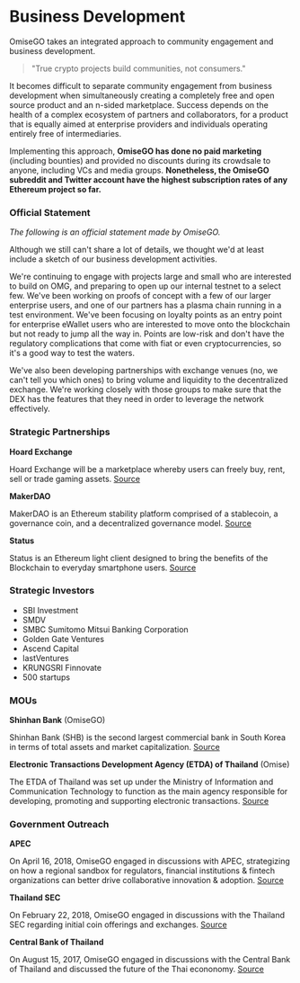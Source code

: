 # Business Development

OmiseGO takes an integrated approach to community engagement and business development. 

> "True crypto projects build communities, not consumers."

It becomes difficult to separate community engagement from business development when simultaneously creating a completely free and open source product and an n-sided marketplace. Success depends on the health of a complex ecosystem of partners and collaborators, for a product that is equally aimed at enterprise providers and individuals operating entirely free of intermediaries.

Implementing this approach, **OmiseGO has done no paid marketing** (including bounties) and provided no discounts during its crowdsale to anyone, including VCs and media groups. **Nonetheless, the OmiseGO subreddit and Twitter account have the highest subscription rates of any Ethereum project so far.** 


### Official Statement

_The following is an official statement made by OmiseGO._

Although we still can't share a lot of details, we thought we'd at least include a sketch of our business development activities.

We're continuing to engage with projects large and small who are interested to build on OMG, and preparing to open up our internal testnet to a select few. We've been working on proofs of concept with a few of our larger enterprise users, and one of our partners has a plasma chain running in a test environment. We've been focusing on loyalty points as an entry point for enterprise eWallet users who are interested to move onto the blockchain but not ready to jump all the way in. Points are low-risk and don't have the regulatory complications that come with fiat or even cryptocurrencies, so it's a good way to test the waters.

We've also been developing partnerships with exchange venues (no, we can't tell you which ones) to bring volume and liquidity to the decentralized exchange. We're working closely with those groups to make sure that the DEX has the features that they need in order to leverage the network effectively.

### Strategic Partnerships

**Hoard Exchange**

Hoard Exchange will be a marketplace whereby users can freely buy, rent, sell or trade gaming assets. [Source](https://blog.hoard.exchange/omisego-hoard-creating-a-truly-seamless-game-marketplace-bdebe1b2d272)

**MakerDAO**

MakerDAO is an Ethereum stability platform comprised of a stablecoin, a governance coin, and a decentralized governance model. [Source](https://medium.com/makerdao/makerdao-and-omisego-announcing-dai-and-omg-collaborations-23600a080046)

**Status**

Status is an Ethereum light client designed to bring the benefits of the Blockchain to everyday smartphone users. [Source](https://blog.status.im/status-partners-with-omisego-565577d2f72)

### Strategic Investors

* SBI Investment
* SMDV
* SMBC Sumitomo Mitsui Banking Corporation
* Golden Gate Ventures
* Ascend Capital
* lastVentures
* KRUNGSRI Finnovate
* 500 startups

### MOUs

**Shinhan Bank** (OmiseGO)

Shinhan Bank (SHB) is the second largest commercial bank in South Korea in terms of total assets and market capitalization. 
[Source](https://www.omise.co/omise-and-omisego-sign-mou-with-shinhancard-to-explore-opportunities-for-fintech-and-blockchain-initiatives)

**Electronic Transactions Development Agency (ETDA) of Thailand** (Omise)

The ETDA of Thailand was set up under the Ministry of Information and Communication Technology to function as the main agency responsible for developing, promoting and supporting electronic transactions.
[Source](https://www.etda.or.th/content/etda-signs-mou-with-omise-for-driving-national-digital-id.html)

### Government Outreach

**APEC**

On April 16, 2018, OmiseGO engaged in discussions with APEC, strategizing on how a regional sandbox for regulators, financial institutions & fintech organizations can better drive collaborative innovation & adoption. [Source](https://twitter.com/omise_go/status/986075972104409088)

**Thailand SEC**

On February 22, 2018, OmiseGO engaged in discussions with the Thailand SEC regarding initial coin offerings and exchanges.
[Source](https://twitter.com/jun_omise/status/966645232124149760?lang=en)

**Central Bank of Thailand**

On August 15, 2017, OmiseGO engaged in discussions with the Central Bank of Thailand and discussed the future of the Thai econonomy.
[Source](https://twitter.com/omise_go/status/897472052457684993)
